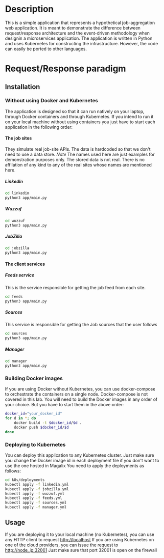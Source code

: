 # Description
This is a simple application that represents a hypothetical job-aggregation web application. It is meant to demonstrate the difference between request/response architecture and the event-driven methodology when designin a microservices application. The application is written in Python and uses Kubernetes for constructing the infrastructure. However, the code can easily be ported to other languages. 
# Request/Response paradigm
## Installation
### Without using Docker and Kubernetes
The application is designed so that it can run natively on your laptop, through Docker containers and through Kubernetes. If you intend to run it on your local machine without using containers you just have to start each application in the following order:
#### The job sites
They simulate real job-site APIs. The data is hardcoded so that we don't need to use a data store.
*Note* The names used here are just examples for demonstration purposes only. The stored data is not real. There is no affilation of any kind to any of the real sites whose names are mentioned here.
##### LinkedIn 
```bash
cd linkedin
python3 app/main.py
```
##### Wuzzuf
```bash
cd wuzzuf
python3 app/main.py
```
##### JobZilla
```bash
cd jobzilla
python3 app/main.py
```
#### The client services
##### Feeds service
This is the service responsible for getting the job feed from each site.
```bash
cd feeds
python3 app/main.py
```
##### Sources
This service is responsible for getting the Job sources that the user follows
```bash
cd sources
python3 app/main.py
```
##### Manager
```bash
cd manager
python3 app/main.py
```
### Building Docker images
If you are using Docker without Kubernetes, you can use docker-compose to orchestrate the containers on a single node. Docker-compose is not covered in this lab. You will need to build the Docker images in any order of your choice. But you have to start them in the above order:
```bash
docker_id="your_docker_id"
for d in *; do
    docker build -t $docker_id/$d .
    docker push $docker_id/$d 
done
```
### Deploying to Kubernetes
You can deploy this application to any Kubernetes cluster. Just make sure you change the Docker image id in each deployment file if you don't want to use the one hosted in Magalix
You need to apply the deployments as follows:
```bash
cd k8s/deployments
kubectl apply -f linkedin.yml
kubectl apply -f jobzilla.yml
kubectl apply -f wuzzuf.yml
kubectl apply -f feeds.yml
kubectl apply -f sources.yml
kubectl apply -f manager.yml
```
## Usage
If you are deploying it to your local machine (no Kubernetes), you can use any HTTP client to request [http://localhost](http://localhost)
If you are using Kubernetes on one of the cloud providers, you can issue the request to [http://node_ip:32001](http://node_ip:32001) Just make sure that port 32001 is open on the firewall